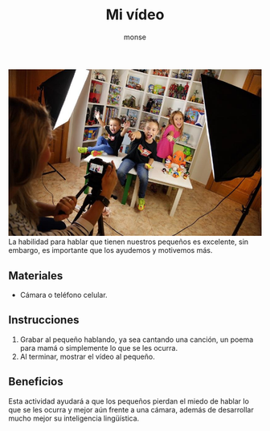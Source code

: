 ﻿---
layout: post
title:  "Mi vídeo"
tags: [linguistica]
categories: [infantes, actividad]
author: monse
image: /assets/posts/22020-07-06-video.jpeg
---
![Actividad de video](/assets/posts/2020-07-06-video.jpeg)<br/>
La habilidad para hablar que tienen nuestros pequeños es excelente, sin embargo, es importante que los ayudemos y motivemos más. 

## Materiales 
- Cámara o teléfono celular. 

## Instrucciones 
1. Grabar al pequeño hablando, ya sea cantando una canción, un poema para mamá o simplemente lo que se les ocurra.
2. Al terminar, mostrar el vídeo al pequeño.

## Beneficios 
Esta actividad ayudará a que los pequeños pierdan el miedo de hablar lo que se les ocurra y mejor aún frente a una cámara, además de desarrollar mucho mejor su inteligencia lingüística. 